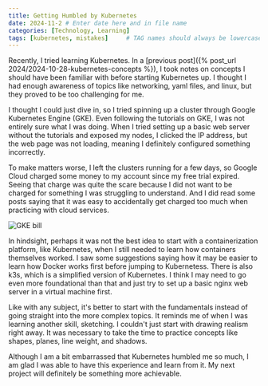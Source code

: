 ```yaml
---
title: Getting Humbled by Kubernetes
date: 2024-11-2 # Enter date here and in file name
categories: [Technology, Learning]
tags: [kubernetes, mistakes]     # TAG names should always be lowercase
---
```


Recently, I tried learning Kubernetes. In a [previous post]({% post_url 2024/2024-10-28-kubernetes-concepts %}), I took notes on concepts I should have been familiar with before starting Kubernetes up. I thought I had enough awareness of topics like networking, yaml files, and linux, but they proved to be too challenging for me. 

I thought I could just dive in, so I tried spinning up a cluster through Google Kubernetes Engine (GKE). Even following the tutorials on GKE, I was not entirely sure what I was doing. When I tried setting up a basic web server without the tutorials and exposed my nodes, I clicked the IP address, but the web page was not loading, meaning I definitely configured something incorrectly. 

To make matters worse, I left the clusters running for a few days, so Google Cloud charged some money to my account since my free trial expired. Seeing that charge was quite the scare because I did not want to be charged for something I was struggling to understand. And I did read some posts saying that it was easy to accidentally get charged too much when practicing with cloud services. 

![GKE bill](https://i.postimg.cc/cLLR2fTL/gke-billpng.png)

In hindsight, perhaps it was not the best idea to start with a containerization platform, like Kubernetes, when I still needed to learn how containers themselves worked. I saw some suggestions saying how it may be easier to learn how Docker works first before jumping to Kubernetess. There is also k3s, which is a simplified version of Kubernetes. I think I may need to go even more foundational than that and just try to set up a basic nginx web server in a virtual machine first. 

Like with any subject, it's better to start with the fundamentals instead of going straight into the more complex topics. It reminds me of when I was learning another skill, sketching. I couldn't just start with drawing realism right away. It was necessary to take the time to practice concepts like shapes, planes, line weight, and shadows. 

Although I am a bit embarrassed that Kubernetes humbled me so much, I am glad I was able to have this experience and learn from it. My next project will definitely be something more achievable.
